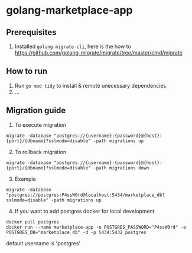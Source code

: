 # golang-marketplace-app

## Prerequisites
1. Installed ```golang-migrate-cli```, here is the how to https://github.com/golang-migrate/migrate/tree/master/cmd/migrate

## How to run
1. Run ```go mod tidy``` to install & remote unecessary dependencies
2. ...

## Migration guide
1. To execute migration
```
migrate -database "postgres://{username}:{password}@{host}:{port}/{dbname}?sslmode=disable" -path migrations up
```

2. To rollback migration
```
migrate -database "postgres://{username}:{password}@{host}:{port}/{dbname}?sslmode=disable" -path migrations down
```

3. Example
```
migrate -database "postgres://postgres:P4ssW0rd@localhost:5434/marketplace_db?sslmode=disable" -path migrations up
```

4. If you want to add postgres docker for local development
```
docker pull postgres
docker run --name marketplace-app -e POSTGRES_PASSWORD="P4ssW0rd" -e POSTGRES_DB="marketplace_db" -d -p 5434:5432 postgres
```
default username is 'postgres'
